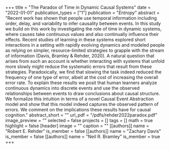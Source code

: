 +++
title = "The Paradox of Time in Dynamic Causal Systems"
date = "2022-01-01"
publication_types = ["1"]
publication = "_Entropy_"
abstract = "Recent work has shown that people use temporal information including order, delay, and variability to infer causality between events. In this study we build on this work by investigating the role of time in dynamic systems, where causes take continuous values and also continually influence their effects. Recent studies of learning in these systems explored short interactions in a setting with rapidly evolving dynamics and modeled people as relying on simpler, resource-limited strategies to grapple with the stream of information (Davis, Bramley & Rehder, 2020). A natural question that arises from such an account is whether interacting with systems that unfold more slowly might reduce the systematic errors that result from these strategies. Paradoxically, we find that slowing the task indeed reduced the frequency of one type of error, albeit at the cost of increasing the overall error rate. To explain these results we posit that human learners analyze continuous dynamics into discrete events and use the observed relationships between events to draw conclusions about causal structure. We formalize this intuition in terms of a novel Causal Event Abstraction model and show that this model indeed captures the observed pattern of errors. We comment on the implications these results have for causal cognition."
abstract_short = ""
url_pdf = "/pdfs/rehder2022paradox.pdf"
image_preview = ""
selected = false
projects = []
tags = []
math = true
highlight = false
[header]
image = ""
caption = ""
[[authors]]
	name = "Robert E. Rehder"
	is_member = false
[[authors]]
	name = "Zachary Davis"
	is_member = false
[[authors]]
	name = "Neil R. Bramley"
	is_member = true
+++
